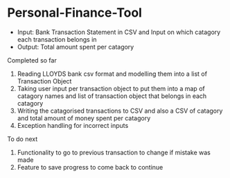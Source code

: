# Personal-Finance-Tool

- Input: Bank Transaction Statement in CSV and Input on which catagory each transaction belongs in
- Output: Total amount spent per catagory

Completed so far
1. Reading LLOYDS bank csv format and modelling them into a list of Transaction Object
2. Taking user input per transaction object to put them into a map of catagory names and list of transaction object that belongs in each catagory
3. Writing the catagorised transactions to CSV and also a CSV of catagory and total amount of money spent per catagory
4. Exception handling for incorrect inputs

To do next
1. Functionality to go to previous transaction to change if mistake was made
2. Feature to save progress to come back to continue


